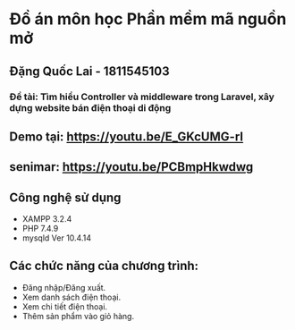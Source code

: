 # Đồ án môn học Phần mềm mã nguồn mở
## Đặng Quốc Lai - 1811545103

### Đề tài: <b>Tìm hiểu Controller và middleware trong Laravel, xây dựng website bán điện thoại di động</b>

## Demo tại: https://youtu.be/E_GKcUMG-rI
## senimar: https://youtu.be/PCBmpHkwdwg

## Công nghệ sử dụng
- XAMPP 3.2.4
- PHP 7.4.9
- mysqld  Ver 10.4.14

## Các chức năng của chương trình:
- Đăng nhập/Đăng xuất.
- Xem danh sách điện thoại.
- Xem chi tiết điện thoại.
- Thêm sản phẩm vào giỏ hàng.
